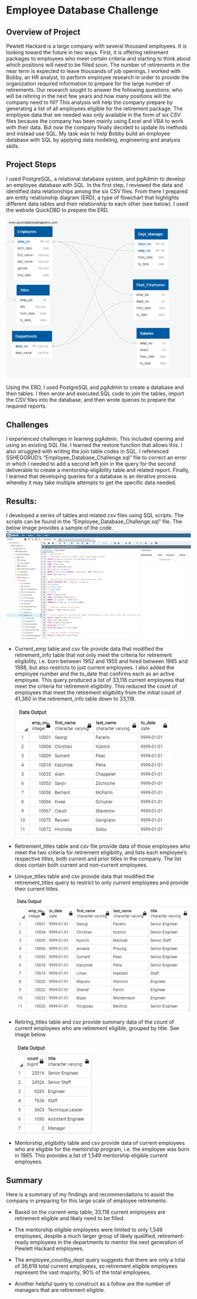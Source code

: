 # Employee Database Challenge
## Overview of Project
Pewlett Hackard is a large company with several thousand employees. It is looking toward the future in two ways. First, it is offering retirement packages to 
employees who meet certain criteria and starting to think about which positions will need to be filled soon. The number of retirements in the near term is 
expected to leave thousands of job openings. I worked with Bobby, an HR analyst, to perform employee research in order to provide the organization required 
information to prepare for the large number of retirements. Our research sought to answer the following questions: who will be retiring in the next few years 
and how many positions will the company need to fill? This analysis will help the company prepare by generating a list of all employees eligible for the 
retirement package. The employee data that we needed was only available in the form of six CSV files because the company has been mainly using Excel and VBA 
to work with their data. But now the company finally decided to update its methods and instead use SQL. My task was to help Bobby build an employee database 
with SQL by applying data modeling, engineering and analysis skills.</p>

## Project Steps
I used PostgreSQL, a relational database system, and pgAdmin to develop an employee database with SQL. In the first step, I reviewed the data and identified 
data relationships among the six CSV files. From there I prepared am entity relationship diagram (ERD), a type of flowchart that highlights different data 
tables and their relationship to each other (see below). I used the website QuickDBD to prepare the ERD.

![EmployeeDB.png](https://github.com/Robertfnicholson/Pewlett-Hackard-Analysis/blob/3034746ee4535dbf9edf72a136024cd004b80037/Analysis_Projects_Folder/Pewlett-Hackard-Analysis_Folder/EmployeeDB.png)
    
Using the ERD, I used PostgreSQL and pgAdmin to create a database and then tables. I then wrote and executed SQL code to join the tables, import the CSV files 
into the database, and then wrote queries to prepare the required reports. </p>

## Challenges
I experienced challenges in learning pgAdmin. This included opening and using an existing SQL file. I learned the restore function that allows this. I also 
struggled with writing the join table codes in SQL. I referenced SSHEGGRUD’s “Employee_Database_Challenge.sql” file to correct an error in which I needed to 
add a second left join in the query for the second deliverable to create a mentorship eligibility table and related report. Finally, I learned that 
developing queries for a database is an iterative process whereby it may take multiple attempts to get the specific data needed.</p>

## Results: 
I developed a series of tables and related csv files using SQL scripts. The scripts can be found in the “Employee_Database_Challenge.sql” file. The below image 
provides a sample of the code.
![pgAdmin_SQL_code_employeeDB_queries.png](https://github.com/Robertfnicholson/Pewlett-Hackard-Analysis/blob/3db717bcb1026901e52854cd93eb42c837e07202/Analysis_Projects_Folder/Pewlett-Hackard-Analysis_Folder/pgAdmin_SQL_code_employeeDB_queries.png)

*	Current_emp table and csv file provide data that modified the retirement_info table that not only meet the criteria for retirement eligibility, i.e. born 
between 1952 and 1955 and hired between 1985 and 1988, but also restricts to just current employees.  I also added the employee number and the to_date that 
confirms each as an active employee. This query produced a list of 33,118 current employees that meet the criteria for retirement eligibility. This reduced the 
count of employees that meet the retirement eligibility from the initial count of 41,380 in the retirement_info table down to 33,118.

	![Current_emp.png](https://github.com/Robertfnicholson/Pewlett-Hackard-Analysis/blob/0ecdac2c9dfc0e2a4da24d6f554cf4298daa527f/Analysis_Projects_Folder/Pewlett-Hackard-Analysis_Folder/Current_emp.png)

*	Retirement_titles table and csv file provide data of those employees who meet the two criteria for retirement eligibility, and lists each employee’s 
	respective titles, both current and prior titles in the company. The list does contain both current and non-current employees.
	
*	Unique_titles table and csv provide data that modified the retirement_titles query to restrict to only current employees and provide their current titles. 
 
	![Unique_titles.png](https://github.com/Robertfnicholson/Pewlett-Hackard-Analysis/blob/0ecdac2c9dfc0e2a4da24d6f554cf4298daa527f/Analysis_Projects_Folder/Pewlett-Hackard-Analysis_Folder/Unique_titles.png)

*	Retiring_titles table and csv provide summary data of the count of current employees who are retirement eligible, grouped by title. See image below.

	![Retiring_titles.png](https://github.com/Robertfnicholson/Pewlett-Hackard-Analysis/blob/0ecdac2c9dfc0e2a4da24d6f554cf4298daa527f/Analysis_Projects_Folder/Pewlett-Hackard-Analysis_Folder/Retiring_titles.png)

*	Mentorship_eligibility table and csv provide data of current employees who are eligible for the mentorship program, i.e. the employee was born in 1965. 
	This provides a list of 1,549 mentorship eligible current employees. </p>

## Summary
Here is a summary of my findings and recommendations to assist the company in preparing for this large scale of employee retirements:

*	Based on the current-emp table, 33,118 current employees are retirement eligible and likely need to be filled. 

*	The mentorship eligible employees were limited to only 1,549 employees, despite a much larger group of likely qualified, retirement-ready employees in the 
	departments to mentor the next generation of Pewlett Hackard employees.
*	The employee_countby_dept query suggests that there are only a total of 36,619 total current employees, so retirement eligible employees represent the vast 
	majority, 90% of the total employees.
*	Another helpful query to construct as a follow are the number of managers that are retirement eligible. </p>

